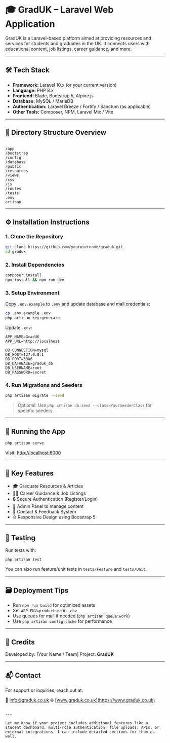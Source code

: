 # 🎓 GradUK – Laravel Web Application

GradUK is a Laravel-based platform aimed at providing resources and services for students and graduates in the UK. It connects users with educational content, job listings, career guidance, and more.

---

## 🛠️ Tech Stack

- **Framework:** Laravel 10.x (or your current version)
- **Language:** PHP 8.x
- **Frontend:** Blade, Bootstrap 5, Alpine.js
- **Database:** MySQL / MariaDB
- **Authentication:** Laravel Breeze / Fortify / Sanctum (as applicable)
- **Other Tools:** Composer, NPM, Laravel Mix / Vite

---

## 📁 Directory Structure Overview

```

/app
/bootstrap
/config
/database
/public
/resources
/views
/css
/js
/routes
/tests
.env
artisan

````

---

## ⚙️ Installation Instructions

### 1. Clone the Repository

```bash
git clone https://github.com/yourusername/graduk.git
cd graduk
````

### 2. Install Dependencies

```bash
composer install
npm install && npm run dev
```

### 3. Setup Environment

Copy `.env.example` to `.env` and update database and mail credentials:

```bash
cp .env.example .env
php artisan key:generate
```

Update `.env`:

```env
APP_NAME=GradUK
APP_URL=http://localhost

DB_CONNECTION=mysql
DB_HOST=127.0.0.1
DB_PORT=3306
DB_DATABASE=graduk_db
DB_USERNAME=root
DB_PASSWORD=secret
```

### 4. Run Migrations and Seeders

```bash
php artisan migrate --seed
```

> Optional: Use `php artisan db:seed --class=YourSeederClass` for specific seeders.

---

## 🚀 Running the App

```bash
php artisan serve
```

Visit: [http://localhost:8000](http://localhost:8000)

---

## 📌 Key Features

* 🎓 Graduate Resources & Articles
* 🧑‍💼 Career Guidance & Job Listings
* 🔒 Secure Authentication (Register/Login)
* 🧾 Admin Panel to manage content
* 📨 Contact & Feedback System
* 🌐 Responsive Design using Bootstrap 5

---

## 🧪 Testing

Run tests with:

```bash
php artisan test
```

You can also run feature/unit tests in `tests/Feature` and `tests/Unit`.

---

## 🗃️ Deployment Tips

* Run `npm run build` for optimized assets
* Set `APP_ENV=production` in `.env`
* Use queues for mail if needed (`php artisan queue:work`)
* Use `php artisan config:cache` for performance

---

## 🤝 Credits

Developed by: \[Your Name / Team]
Project: **GradUK**

---

## 📬 Contact

For support or inquiries, reach out at:

📧 [info@graduk.co.uk](mailto:info@graduk.co.uk)
🌐 [www.graduk.co.uk](https://www.graduk.co.uk)

```

---

Let me know if your project includes additional features like a student dashboard, multi-role authentication, file uploads, APIs, or external integrations. I can include detailed sections for them as well.
```
